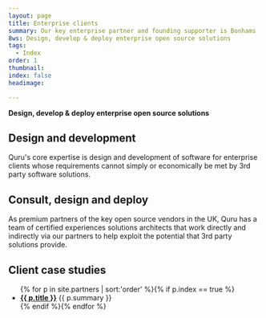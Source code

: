 ```yaml
---
layout: page
title: Enterprise clients
summary: Our key enterprise partner and founding supporter is Bonhams
8ws: Design, develop & deploy enterprise open source solutions
tags:
  - Index
order: 1
thumbnail:
index: false
headimage:

---
```

**Design, develop & deploy enterprise open source solutions**

## Design and development ##
Quru's core expertise is design and development of software for enterprise clients whose requirements cannot simply or economically be met by 3rd party software solutions.  

## Consult, design and deploy ##
As premium partners of the key open source vendors in the UK, Quru has a team of certified experiences solutions architects that work directly and indirectly via our partners to help exploit the potential that 3rd party solutions provide.

## Client case studies ##

<ul class="partners">
{% for p in site.partners  | sort:'order' %}{% if p.index == true %}<li><b><a href='{{ p.url }}'>{{ p.title }}</a></b> {{ p.summary }}</li>{% endif %}{% endfor %}
</ul>
